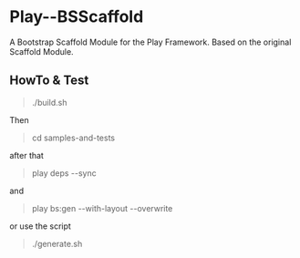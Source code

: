 Play--BSScaffold
================

A Bootstrap Scaffold Module for the Play Framework. Based on the original Scaffold Module.


## HowTo & Test

> ./build.sh

Then

> cd samples-and-tests

after that

> play deps --sync

and

> play bs:gen --with-layout --overwrite

or use the script

> ./generate.sh